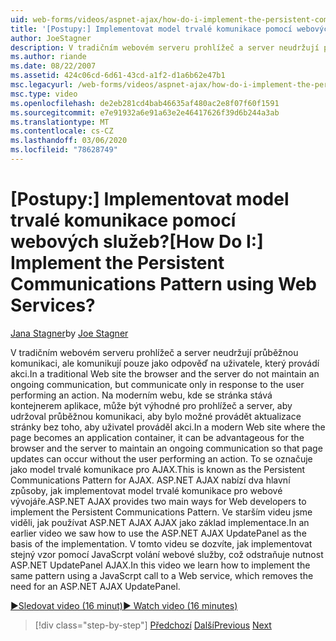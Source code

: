 ```yaml
---
uid: web-forms/videos/aspnet-ajax/how-do-i-implement-the-persistent-communications-pattern-using-web-services
title: '[Postupy:] Implementovat model trvalé komunikace pomocí webových služeb? | Dokumenty Microsoft'
author: JoeStagner
description: V tradičním webovém serveru prohlížeč a server neudržují průběžnou komunikaci, ale komunikují pouze v reakci na uživatele, který provádí jednání...
ms.author: riande
ms.date: 08/22/2007
ms.assetid: 424c06cd-6d61-43cd-a1f2-d1a6b62e47b1
msc.legacyurl: /web-forms/videos/aspnet-ajax/how-do-i-implement-the-persistent-communications-pattern-using-web-services
msc.type: video
ms.openlocfilehash: de2eb281cd4bab46635af480ac2e8f07f60f1591
ms.sourcegitcommit: e7e91932a6e91a63e2e46417626f39d6b244a3ab
ms.translationtype: MT
ms.contentlocale: cs-CZ
ms.lasthandoff: 03/06/2020
ms.locfileid: "78628749"
---
```

# <a name="how-do-i-implement-the-persistent-communications-pattern-using-web-services"></a><span data-ttu-id="1171e-104">[Postupy:] Implementovat model trvalé komunikace pomocí webových služeb?</span><span class="sxs-lookup"><span data-stu-id="1171e-104">[How Do I:] Implement the Persistent Communications Pattern using Web Services?</span></span>

<span data-ttu-id="1171e-105">[Jana Stagner](https://github.com/JoeStagner)</span><span class="sxs-lookup"><span data-stu-id="1171e-105">by [Joe Stagner](https://github.com/JoeStagner)</span></span>

<span data-ttu-id="1171e-106">V tradičním webovém serveru prohlížeč a server neudržují průběžnou komunikaci, ale komunikují pouze jako odpověď na uživatele, který provádí akci.</span><span class="sxs-lookup"><span data-stu-id="1171e-106">In a traditional Web site the browser and the server do not maintain an ongoing communication, but communicate only in response to the user performing an action.</span></span> <span data-ttu-id="1171e-107">Na moderním webu, kde se stránka stává kontejnerem aplikace, může být výhodné pro prohlížeč a server, aby udržoval průběžnou komunikaci, aby bylo možné provádět aktualizace stránky bez toho, aby uživatel prováděl akci.</span><span class="sxs-lookup"><span data-stu-id="1171e-107">In a modern Web site where the page becomes an application container, it can be advantageous for the browser and the server to maintain an ongoing communication so that page updates can occur without the user performing an action.</span></span> <span data-ttu-id="1171e-108">To se označuje jako model trvalé komunikace pro AJAX.</span><span class="sxs-lookup"><span data-stu-id="1171e-108">This is known as the Persistent Communications Pattern for AJAX.</span></span> <span data-ttu-id="1171e-109">ASP.NET AJAX nabízí dva hlavní způsoby, jak implementovat model trvalé komunikace pro webové vývojáře.</span><span class="sxs-lookup"><span data-stu-id="1171e-109">ASP.NET AJAX provides two main ways for Web developers to implement the Persistent Communications Pattern.</span></span> <span data-ttu-id="1171e-110">Ve starším videu jsme viděli, jak používat ASP.NET AJAX AJAX jako základ implementace.</span><span class="sxs-lookup"><span data-stu-id="1171e-110">In an earlier video we saw how to use the ASP.NET AJAX UpdatePanel as the basis of the implementation.</span></span> <span data-ttu-id="1171e-111">V tomto videu se dozvíte, jak implementovat stejný vzor pomocí JavaScrpt volání webové služby, což odstraňuje nutnost ASP.NET UpdatePanel AJAX.</span><span class="sxs-lookup"><span data-stu-id="1171e-111">In this video we learn how to implement the same pattern using a JavaScrpt call to a Web service, which removes the need for an ASP.NET AJAX UpdatePanel.</span></span>

[<span data-ttu-id="1171e-112">&#9654;Sledovat video (16 minut)</span><span class="sxs-lookup"><span data-stu-id="1171e-112">&#9654; Watch video (16 minutes)</span></span>](https://channel9.msdn.com/Blogs/ASP-NET-Site-Videos/how-do-i-implement-the-persistent-communications-pattern-using-web-services)

> [!div class="step-by-step"]
> <span data-ttu-id="1171e-113">[Předchozí](how-do-i-localize-an-aspnet-ajax-application.md)
> [Další](how-do-i-trigger-an-updatepanel-refresh-from-a-dropdownlist-control.md)</span><span class="sxs-lookup"><span data-stu-id="1171e-113">[Previous](how-do-i-localize-an-aspnet-ajax-application.md)
[Next](how-do-i-trigger-an-updatepanel-refresh-from-a-dropdownlist-control.md)</span></span>
